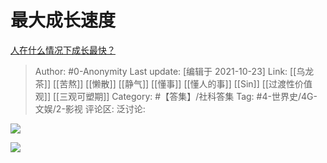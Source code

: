 # 最大成长速度
[人在什么情况下成长最快？](https://www.zhihu.com/question/490344475/answer/2184363828)

> Author: #0-Anonymity
> Last update: [编辑于 2021-10-23]
> Link: [[乌龙茶]] [[苦熬]] [[懒散]] [[静气]] [[懂事]] [[懂人的事]] [[Sin]] [[过渡性价值观]] [[三观可塑期]]
> Category: #【答集】/社科答集
> Tag: #4-世界史/4G-文娱/2-影视
> 评论区:
> 泛讨论:

![](https://pic3.zhimg.com/v2-7bd36ce36de8bbfb0a88ca47a2a8ef5d_720w.gif?source=3af55fa1)

![](https://pic3.zhimg.com/v2-7bd36ce36de8bbfb0a88ca47a2a8ef5d_720w.jpg?source=3af55fa1)
